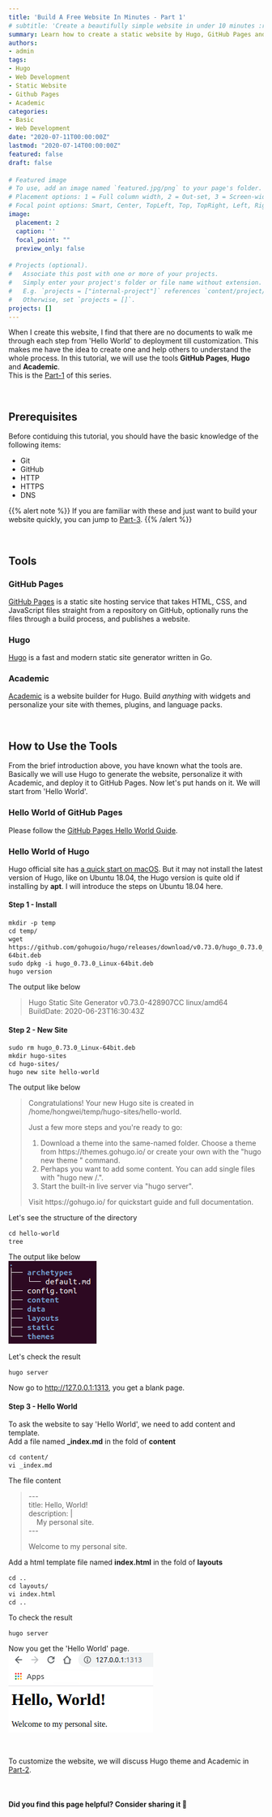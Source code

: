 ```yaml
---
title: 'Build A Free Website In Minutes - Part 1'
# subtitle: 'Create a beautifully simple website in under 10 minutes :rocket:'
summary: Learn how to create a static website by Hugo, GitHub Pages and Academic.
authors:
- admin
tags:
- Hugo
- Web Development
- Static Website
- Github Pages
- Academic
categories:
- Basic
- Web Development
date: "2020-07-11T00:00:00Z"
lastmod: "2020-07-14T00:00:00Z"
featured: false
draft: false

# Featured image
# To use, add an image named `featured.jpg/png` to your page's folder.
# Placement options: 1 = Full column width, 2 = Out-set, 3 = Screen-width
# Focal point options: Smart, Center, TopLeft, Top, TopRight, Left, Right, BottomLeft, Bottom, BottomRight
image:
  placement: 2
  caption: ''
  focal_point: ""
  preview_only: false

# Projects (optional).
#   Associate this post with one or more of your projects.
#   Simply enter your project's folder or file name without extension.
#   E.g. `projects = ["internal-project"]` references `content/project/deep-learning/index.md`.
#   Otherwise, set `projects = []`.
projects: []
---
```


When I create this website, I find that there are no documents to walk me through each step from 'Hello World' to deployment till customization. This makes me have the idea to create one and help others to understand the whole process. In this tutorial, we will use the tools **GitHub Pages**, **Hugo** and **Academic**.  
This is the [Part-1](https://flycoolman.com/post/build-a-free-website-in-minutes-part-1/) of this series.

<br>

## Prerequisites

Before contiduing this tutorial, you should have the basic knowledge of the following items:  

- Git
- GitHub
- HTTP
- HTTPS
- DNS

{{% alert note %}}
If you are familiar with these and just want to build your website quickly, you can jump to [Part-3](https://flycoolman.com/post/build-a-free-website-in-minutes-part-3/).
{{% /alert %}}

<br>

## Tools

### GitHub Pages

[GitHub Pages](https://pages.github.com/) is a static site hosting service that takes HTML, CSS, and JavaScript files straight from a repository on GitHub, optionally runs the files through a build process, and publishes a website.

### Hugo

[Hugo](https://gohugo.io/) is a fast and modern static site generator written in Go.

### Academic

[Academic](https://themes.gohugo.io/academic/) is a website builder for Hugo. Build *anything* with widgets and personalize your site with themes, plugins, and language packs.

<br>

## How to Use the Tools

From the brief introduction above, you have known what the tools are. Basically we will use Hugo to generate the website, personalize it with Academic, and deploy it to GitHub Pages. Now let's put hands on it. We will start from 'Hello World'.

### Hello World of GitHub Pages

Please follow the [GitHub Pages Hello World Guide](https://pages.github.com/).

### Hello World of Hugo

Hugo official site has [a quick start on macOS](https://gohugo.io/getting-started/quick-start/). But it may not install the latest version of Hugo, like on Ubuntu 18.04, the Hugo version is quite old if installing by **apt**. I will introduce the steps on Ubuntu 18.04 here.

#### Step 1 - Install

    mkdir -p temp
    cd temp/
    wget https://github.com/gohugoio/hugo/releases/download/v0.73.0/hugo_0.73.0_Linux-64bit.deb
    sudo dpkg -i hugo_0.73.0_Linux-64bit.deb
    hugo version

The output like below
>Hugo Static Site Generator v0.73.0-428907CC linux/amd64 BuildDate: 2020-06-23T16:30:43Z

#### Step 2 - New Site

    sudo rm hugo_0.73.0_Linux-64bit.deb 
    mkdir hugo-sites
    cd hugo-sites/
    hugo new site hello-world

The output like below
>Congratulations! Your new Hugo site is created in /home/hongwei/temp/hugo-sites/hello-world.
>
>Just a few more steps and you're ready to go:
>
>1. Download a theme into the same-named folder.
>   Choose a theme from https&#58;//themes.gohugo.io/ or
>   create your own with the "hugo new theme <THEMENAME>" command.
>2. Perhaps you want to add some content. You can add single files
>   with "hugo new <SECTIONNAME>/<FILENAME>.<FORMAT>".
>3. Start the built-in live server via "hugo server".
>
>Visit https&#58;//gohugo.io/ for quickstart guide and full documentation.

Let's see the structure of the directory

    cd hello-world
    tree
The output like below  
![folder structure](./folder_structure.png)  

Let's check the result

    hugo server

Now go to http://127.0.0.1:1313, you get a blank page.  

#### Step 3 - Hello World

To ask the website to say 'Hello World', we need to add content and template.  
Add a file named **_index.md** in the fold of **content**  

    cd content/
    vi _index.md

The file content

>\-\-\-  
>title: Hello, World!  
>description: |  
>&nbsp; &nbsp; My personal site.  
>\-\-\-
>
>Welcome to my personal site.

Add a html template file named **index.html** in the fold of **layouts**  

    cd ..
    cd layouts/
    vi index.html
    cd ..  

To check the result  

    hugo server

Now you get the 'Hello World' page.  
![hugo-hello-world](./hugo-hello-world.png)  

<br>

To customize the website, we will discuss Hugo theme and Academic in [Part-2](https://flycoolman.com/post/build-a-free-website-in-minutes-part-2/).  

<br>

#### Did you find this page helpful? Consider sharing it 🙌

